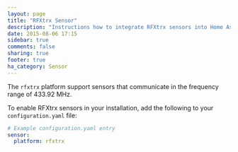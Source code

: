 ```yaml
---
layout: page
title: "RFXtrx Sensor"
description: "Instructions how to integrate RFXtrx sensors into Home Assistant."
date: 2015-08-06 17:15
sidebar: true
comments: false
sharing: true
footer: true
ha_category: Sensor
---
```


The `rfxtrx` platform support sensors that communicate in the frequency range of 433.92 MHz.

To enable RFXtrx sensors in your installation, add the following to your `configuration.yaml` file:

```yaml
# Example configuration.yaml entry
sensor:
  platform: rfxtrx
```
